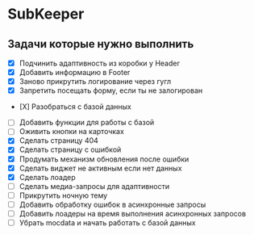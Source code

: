 # SubKeeper

## Задачи которые нужно выполнить
- [X] Подчинить адаптивность из коробки у Header
- [X] Добавить информацию в Footer
- [X] Заново прикрутить логирование через гугл
- [X] Запретить посещать форму, если ты не залогирован
- [Х] Разобраться с базой данных
- [ ] Добавить функции для работы с базой
- [ ] Оживить кнопки на карточках
- [X] Сделать страницу 404
- [X] Сделать страницу с ошибкой 
- [X] Продумать механизм обновления после ошибки
- [X] Сделать виджет не активным если нет данных
- [X] Сделать лоадер
- [ ] Сделать медиа-запросы для адаптивности
- [ ] Прикрутить ночную тему
- [ ] Добавить обработку ошибок в асинхронные запросы
- [ ] Добавить лоадеры на время выполнения асинхронных запросов
- [ ] Убрать mocdata и начать работать с базой данных